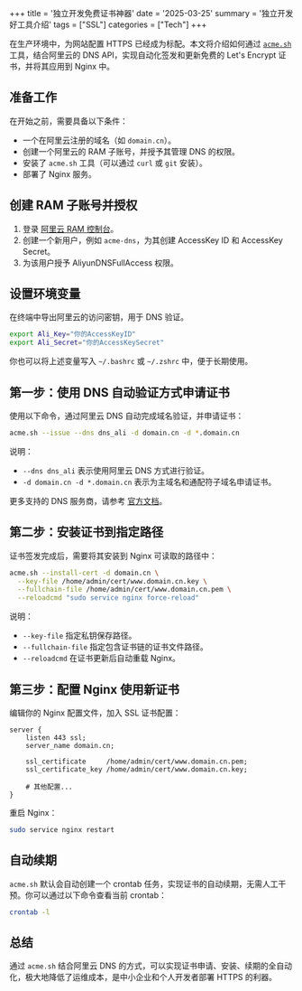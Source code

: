 +++
title = '独立开发免费证书神器'
date = '2025-03-25'
summary = '独立开发好工具介绍'
tags = ["SSL"]
categories = ["Tech"]
+++

在生产环境中，为网站配置 HTTPS 已经成为标配。本文将介绍如何通过 [`acme.sh`](https://github.com/acmesh-official/acme.sh) 工具，结合阿里云的 DNS API，实现自动化签发和更新免费的 Let's Encrypt 证书，并将其应用到 Nginx 中。

## 准备工作

在开始之前，需要具备以下条件：

- 一个在阿里云注册的域名（如 `domain.cn`）。
- 创建一个阿里云的 RAM 子账号，并授予其管理 DNS 的权限。
- 安装了 `acme.sh` 工具（可以通过 `curl` 或 `git` 安装）。
- 部署了 Nginx 服务。

## 创建 RAM 子账号并授权

1. 登录 [阿里云 RAM 控制台](https://ram.console.aliyun.com/)。
2. 创建一个新用户，例如 `acme-dns`，为其创建 AccessKey ID 和 AccessKey Secret。
3. 为该用户授予 AliyunDNSFullAccess 权限。

## 设置环境变量

在终端中导出阿里云的访问密钥，用于 DNS 验证。

```bash
export Ali_Key="你的AccessKeyID"
export Ali_Secret="你的AccessKeySecret"
```

你也可以将上述变量写入 `~/.bashrc` 或 `~/.zshrc` 中，便于长期使用。

## 第一步：使用 DNS 自动验证方式申请证书

使用以下命令，通过阿里云 DNS 自动完成域名验证，并申请证书：

```bash
acme.sh --issue --dns dns_ali -d domain.cn -d *.domain.cn
```

说明：
- `--dns dns_ali` 表示使用阿里云 DNS 方式进行验证。
- `-d domain.cn -d *.domain.cn` 表示为主域名和通配符子域名申请证书。

更多支持的 DNS 服务商，请参考 [官方文档](https://github.com/acmesh-official/acme.sh/wiki/dnsapi#dns_ali)。

## 第二步：安装证书到指定路径

证书签发完成后，需要将其安装到 Nginx 可读取的路径中：

```bash
acme.sh --install-cert -d domain.cn \
  --key-file /home/admin/cert/www.domain.cn.key \
  --fullchain-file /home/admin/cert/www.domain.cn.pem \
  --reloadcmd "sudo service nginx force-reload"
```

说明：
- `--key-file` 指定私钥保存路径。
- `--fullchain-file` 指定包含证书链的证书文件路径。
- `--reloadcmd` 在证书更新后自动重载 Nginx。

## 第三步：配置 Nginx 使用新证书

编辑你的 Nginx 配置文件，加入 SSL 证书配置：

```nginx
server {
    listen 443 ssl;
    server_name domain.cn;

    ssl_certificate     /home/admin/cert/www.domain.cn.pem;
    ssl_certificate_key /home/admin/cert/www.domain.cn.key;

    # 其他配置...
}
```

重启 Nginx：
```bash
sudo service nginx restart
```

## 自动续期

`acme.sh` 默认会自动创建一个 crontab 任务，实现证书的自动续期，无需人工干预。你可以通过以下命令查看当前 crontab：

```bash
crontab -l
```

## 总结

通过 `acme.sh` 结合阿里云 DNS 的方式，可以实现证书申请、安装、续期的全自动化，极大地降低了运维成本，是中小企业和个人开发者部署 HTTPS 的利器。

